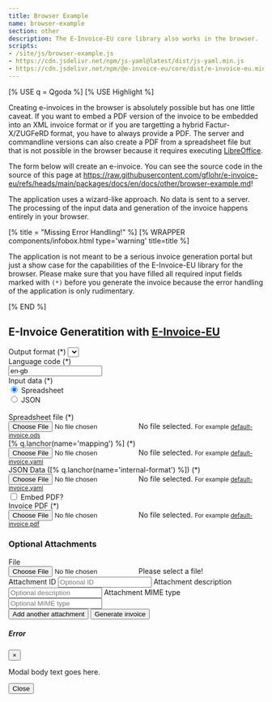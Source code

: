 ```yaml
---
title: Browser Example
name: browser-example
section: other
description: The E-Invoice-EU core library also works in the browser.
scripts:
- /site/js/browser-example.js
- https://cdn.jsdelivr.net/npm/js-yaml@latest/dist/js-yaml.min.js
- https://cdn.jsdelivr.net/npm/@e-invoice-eu/core/dist/e-invoice-eu.min.js
---
```

<!--qgoda-no-xgettext-->
[% USE q = Qgoda %]
[% USE Highlight %]
<!--/qgoda-no-xgettext-->

Creating e-invoices in the browser is absolutely possible but has one little
caveat. If you want to embed a PDF version of the invoice to be embedded into
an XML invoice format or if you are targetting a hybrid Factur-X/ZUGFeRD format,
you have to always provide a PDF. The server and commandline versions can
also create a PDF from a spreadsheet file but that is not possible in the
browser because it requires executing
[LibreOffice](https://www.libreoffice.org/).

The form below will create an e-invoice. You can see the source code in the
source of this page at
https://raw.githubusercontent.com/gflohr/e-invoice-eu/refs/heads/main/packages/docs/en/docs/other/browser-example.md!

The application uses a wizard-like approach. No data is sent to a server.
The processing of the input data and generation of the invoice happens
entirely in your browser.

[% title = "Missing Error Handling!" %]
[% WRAPPER components/infobox.html
type='warning' title=title %]
<!--/qgoda-no-xgettext-->
The application is not meant to be a serious invoice generation portal but
just a show case for the capabilities of the E-Invoice-EU library for the
browser. Please make sure that you have filled all required input fields
marked with `(*)` before you generate the invoice because the error handling
of the application is only rudimentary.
<!--qgoda-no-xgettext-->
[% END %]

## E-Invoice Generatition with [E-Invoice-EU](https://github.com/gflohr/e-invoice-eu)

<!--qgoda-no-xgettext-->
<form id="e-invoice-eu">
	<div class="form-group">
		<label for="format">Output format (*)</label>
		<select id="format" class="form-control" required>
		</select>
	</div>
	<label for="lang">Language code (*)</label>
	<div class="form-group">
		<input id="lang" name="lang" pattern="^[a-zA-Z]{2}(?:-[a-zA-Z]{2})?"
			value="en-gb" required/>
	</div>
	<label>Input data (*)</label>
	<div class="form-check">
		<input class="form-check-input" type="radio" name="invoice-input"
			value="spreadsheet" checked>
		<label class="form-check-label" for="spreadsheetOption">Spreadsheet</label>
	</div>
	<div class="form-check">
		<input class="form-check-input" type="radio" name="invoice-input"
			value="json">
		<label class="form-check-label" for="jsonOption">JSON</label>
	</div>
	<br />
	<div class="form-group" id="spreadsheet-file-upload">
		<label>Spreadsheet file (*)</label>
		<div class="custom-file">
			<input type="file" class="custom-file-input" id="spreadsheet-file"
				name="spreadsheet-file" required>
			<label class="custom-file-label" for="spreadsheet-file">
				No file selected.
			</label>
			<small class="form-text text-muted">For example
				<a href="https://github.com/gflohr/e-invoice-eu/raw/refs/heads/main/contrib/templates/default-invoice.ods"
				target="_blank">
					default-invoice.ods
				</a>
			</small>
		</div>
	</div>
	<div class="form-group" id="mapping-file-upload">
		<label>[% q.lanchor(name='mapping') %] (*)</label>
		<div class="custom-file">
			<input type="file" class="custom-file-input" id="mapping-file"
				name="mapping-file" required>
			<label class="custom-file-label" for="mapping-file">
				No file selected.
			</label>
			<small class="form-text text-muted">For example
				<a href="https://github.com/gflohr/e-invoice-eu/blob/main/contrib/mappings/default-invoice.yaml"
				target="_blank">
					default-invoice.yaml
				</a>
			</small>
		</div>
	</div>
	<div class="form-group" id="invoice-file-upload">
		<label>JSON Data ([% q.lanchor(name='internal-format') %]) (*)</label>
		<div class="custom-file">
			<input type="file" class="custom-file-input" id="invoice-file"
				name="invoice-file" required>
			<label class="custom-file-label" for="invoice-file">
				No file selected.
			</label>
			<small class="form-text text-muted">For example
				<a href="https://github.com/gflohr/e-invoice-eu/blob/main/contrib/data/default-invoice.json"
				target="_blank">
					default-invoice.yaml
				</a>
			</small>
		</div>
	</div>
	<div class="form-group" id="embed-pdf-checkbox">
		<div class="form-check">
			<input class="form-check-input" type="checkbox" name="embed-pdf"
				id="embed-pdf">
			<label class="form-check-label" for="embedPDF">Embed PDF?</label>
		</div>
	</div>
	<div class="form-group" id="pdf-file-upload">
		<label>Invoice PDF (*)</label>
		<div class="custom-file">
			<input type="file" class="custom-file-input" id="pdf-file"
				name="pdf-file">
			<label class="custom-file-label" for="pdf-file">
				No file selected.
			</label>
			<small class="form-text text-muted">For example
				<a href="https://github.com/gflohr/e-invoice-eu/blob/main/contrib/templates/default-invoice.pdf"
				target="_blank">
					default-invoice.pdf
				</a>
			</small>
		</div>
	</div>
	<h3>Optional Attachments</h3>
	<div class="form-group">
		<div id="attachments-list">
			<template id="attachment">
				<div class="d-flex align-items-center">
					<div class="flex-grow-1 border p-2">
						<div>File:</div>
						<div>ID:</div>
						<div>Description:</div>
						<div>MIME type:</div>
					</div>
					<button type="button" class="btn btn-danger btn-sm ml-2 delete-attachment">
						<i class="bi-trash"></i>
					</button>
				</div>
			</template>
		</div>
		<label>File</label>
		<div class="custom-file">
			<input type="file" class="custom-file-input" id="attachment-file"
				placeholder="Please select a file" name="attachment-file">
			<label class="custom-file-label" for="mapping-file">Please select a file!</label>
			</label>
		</div>
		<label for="attachment-id">Attachment ID</label>
		<input id="attachment-id" class="form-control"
			placeholder="Optional ID"></input>
		<label for="attachment-description">Attachment description</label>
		<input id="attachment-description" class="form-control"
			placeholder="Optional description"></input>
		<label for="attachment-mime-type">Attachment MIME type</label>
		<input id="attachment-mime-type" class="form-control"
			placeholder="Optional MIME type"></input>
	</div>
	<div class="d-flex justify-content-between">
		<button class="btn btn-primary btn-sm" id="add-attachment">Add another attachment</button>
		<button class="btn btn-primary ml-auto" id="generate-invoice" type="submit">Generate invoice</button>
	</div>
</form>
<div id="dialog" class="modal fade" tabindex="-1">
	<div class="modal-dialog">
		<div class="modal-content">
			<div class="modal-header">
				<h5 class="modal-title">Error</h5>
				<button type="button" class="close" data-dismiss="modal" aria-label="Close">
					<span aria-hidden="true">&times;</span>
				</button>
			</div>
			<div class="modal-body">
				<p id="error-message">Modal body text goes here.</p>
			</div>
			<div class="modal-footer">
				<button type="button" class="btn btn-danger btn-default" data-dismiss="modal">Close</button>
			</div>
		</div>
	</div>
</div>

<script src="/e-invoice-eu/e-invoice-eu.js"></script>
<!--/qgoda-no-xgettext-->
